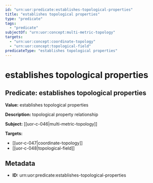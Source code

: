 ```yaml
---
id: "urn:uor:predicate:establishes-topological-properties"
title: "establishes topological properties"
type: "predicate"
tags:
  - "predicate"
subjectOf: "urn:uor:concept:multi-metric-topology"
targets:
  - "urn:uor:concept:coordinate-topology"
  - "urn:uor:concept:topological-field"
predicateType: "establishes topological properties"
---
```


# establishes topological properties

## Predicate: establishes topological properties

**Value:** establishes topological properties

**Description:** topological property relationship

**Subject:** [[uor-c-046|multi-metric-topology]]

**Targets:**

- [[uor-c-047|coordinate-topology]]
- [[uor-c-048|topological-field]]

## Metadata

- **ID:** urn:uor:predicate:establishes-topological-properties
